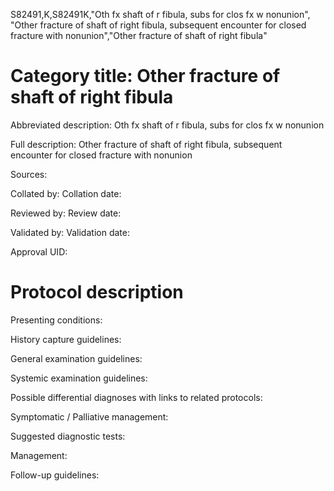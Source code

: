 S82491,K,S82491K,"Oth fx shaft of r fibula, subs for clos fx w nonunion", "Other fracture of shaft of right fibula, subsequent encounter for closed fracture with nonunion","Other fracture of shaft of right fibula"
# Category title: Other fracture of shaft of right fibula

Abbreviated description: Oth fx shaft of r fibula, subs for clos fx w nonunion

Full description: Other fracture of shaft of right fibula, subsequent encounter for closed fracture with nonunion

Sources:

Collated by:
Collation date:

Reviewed by:
Review date:

Validated by:
Validation date:

Approval UID:

# Protocol description

Presenting conditions:

History capture guidelines:

General examination guidelines:

Systemic examination guidelines:

Possible differential diagnoses with links to related protocols:

Symptomatic / Palliative management:

Suggested diagnostic tests:

Management:

Follow-up guidelines:
